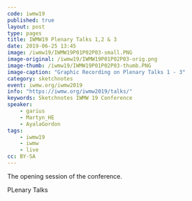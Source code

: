 ```yaml
---
code: iwmw19
published: true
layout: post
type: pages
title: IWMW19 Plenary Talks 1,2 & 3
date: 2019-06-25 13:45
image: /iwmw19/IWMW19P01P02P03-small.PNG
image-original: /iwmw19/IWMW19P01P02P03-orig.png
image-thumb: /iwmw19/IWMW19P01P02P03-thumb.PNG
image-caption: "Graphic Recording on Plenary Talks 1 - 3"
category: sketchnotes
event: iwmw.org/iwmw2019
info: "https://iwmw.org/iwmw2019/talks/"
keywords: Sketchnotes IWMW 19 Conference
speaker:
    - garius
    - Martyn_HE
    - AyalaGordon
tags:
    - iwmw19
    - iwmw
    - live
cc: BY-SA
---
```

The opening session of the conference.

PLenary Talks
